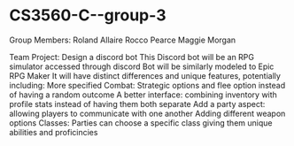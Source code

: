 # CS3560-C--group-3
Group Members:
    Roland Allaire
    Rocco Pearce
    Maggie Morgan



Team Project: Design a discord bot 
    This Discord bot will be an RPG simulator accessed through discord
    Bot will be similarly modeled to Epic RPG Maker
    It will have distinct differences and unique features, potentially including:
        More specified Combat: Strategic options and flee option instead of having a random outcome
        A better interface: combining inventory with profile stats instead of having them both separate
        Add a party aspect: allowing players to communicate with one another
        Adding different weapon options
        Classes: Parties can choose a specific class giving them unique abilities and proficincies